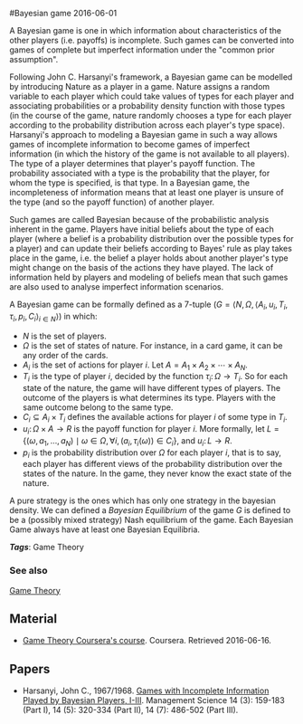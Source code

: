 
#Bayesian game
2016-06-01

A Bayesian game is one in which information about characteristics of the other players (i.e. payoffs) is incomplete. Such games can be converted into games of complete but imperfect information under the "common prior assumption".

Following John C. Harsanyi's framework, a Bayesian game can be modelled by introducing Nature as a player in a game. Nature assigns a random variable to each player which could take values of types for each player and associating probabilities or a probability density function with those types (in the course of the game, nature randomly chooses a type for each player according to the probability distribution across each player's type space). Harsanyi's approach to modeling a Bayesian game in such a way allows games of incomplete information to become games of imperfect information (in which the history of the game is not available to all players). The type of a player determines that player's payoff function. The probability associated with a type is the probability that the player, for whom the type is specified, is that type. In a Bayesian game, the incompleteness of information means that at least one player is unsure of the type (and so the payoff function) of another player.

Such games are called Bayesian because of the probabilistic analysis inherent in the game. Players have initial beliefs about the type of each player (where a belief is a probability distribution over the possible types for a player) and can update their beliefs according to Bayes' rule as play takes place in the game, i.e. the belief a player holds about another player's type might change on the basis of the actions they have played. The lack of information held by players and modeling of beliefs mean that such games are also used to analyse imperfect information scenarios.

A Bayesian game can be formally defined as a 7-tuple (${\displaystyle G=\langle N,\Omega ,\langle A_{i},u_{i},T_{i},\tau _{i},p_{i},C_{i}\rangle _{i\in N}\rangle }$) in which:
* ${\displaystyle N}$ is the set of players.
* ${\displaystyle \Omega }$ is the set of states of nature. For instance, in a card game, it can be any order of the cards.
* ${\displaystyle A_{i}}$ is the set of actions for player ${\displaystyle i}$. Let ${\displaystyle A=A_{1}\times A_{2}\times \dotsb \times A_{N}}$.
* ${\displaystyle T_{i}}$ is the type of player ${\displaystyle i}$, decided by the function ${\displaystyle \tau _{i}\colon \Omega \rightarrow T_{i}}$. So for each state of the nature, the game will have different types of players. The outcome of the players is what determines its type. Players with the same outcome belong to the same type.
* ${\displaystyle C_{i}\subseteq A_{i}\times T_{i}}$ defines the available actions for player ${\displaystyle i}$ of some type in ${\displaystyle T_{i}}$.
* ${\displaystyle u_{i}\colon \Omega \times A\rightarrow R}$ is the payoff function for player ${\displaystyle i}$. More formally, let ${\displaystyle L=\{(\omega ,a_{1},\dotsc ,a_{N})\mid \omega \in \Omega ,\forall i,(a_{i},\tau _{i}(\omega ))\in C_{i}\}}$, and ${\displaystyle u_{i}\colon L\rightarrow R}$.
* ${\displaystyle p_{i}}$ is the probability distribution over ${\displaystyle \Omega }$ for each player ${\displaystyle i}$, that is to say, each player has different views of the probability distribution over the states of the nature. In the game, they never know the exact state of the nature.

A pure strategy is the ones which has only one strategy in the bayesian density. We can defined a *Bayesian Equilibrium* of the game ${\displaystyle G}$ is defined to be a (possibly mixed strategy) Nash equilibrium of the game. Each Bayesian Game always have at least one Bayesian Equilibria.

***Tags***: Game Theory

### See also
[Game Theory](/game_theory)
## Material
* [Game Theory Coursera's course](https://class.coursera.org/gametheory-003/lecture/109). Coursera. Retrieved 2016-06-16.

## Papers
* Harsanyi, John C., 1967/1968. [Games with Incomplete Information Played by Bayesian Players, I-III](). Management Science 14 (3): 159-183 (Part I), 14 (5): 320-334 (Part II), 14 (7): 486-502 (Part III).



